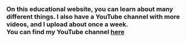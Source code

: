 ### On this educational website, you can learn about many different things. I also have a YouTube channel with more videos, and I upload about once a week. <br>You can find my YouTube channel <a target="_blank" href="https://www.youtube.com/c/VeerMahajan">here</a>

<!--
**veermahajan/veermahajan** is a ✨ _special_ ✨ repository because its `README.md` (this file) appears on your GitHub profile.

Here are some ideas to get you started:

- 🔭 I’m currently working on ...
- 🌱 I’m currently learning ...
- 👯 I’m looking to collaborate on ...
- 🤔 I’m looking for help with ...
- 💬 Ask me about ...
- 📫 How to reach me: ...
- 😄 Pronouns: ...
- ⚡ Fun fact: ...
-->
